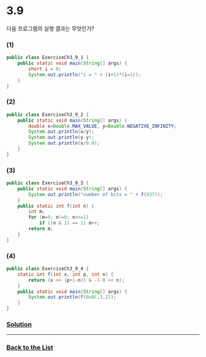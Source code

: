 # 3.9

다음 프로그램의 실행 결과는 무엇인가?

### (1)
```java
public class ExerciseCh3_9_1 {
    public static void main(String[] args) {
        short i = 0;
        System.out.println("i = " + (i+1)*(i=1));
    }
}
```

### (2)
```java
public class ExerciseCh3_9_2 {
    public static void main(String[] args) {
        double x=Double.MAX_VALUE, y=Double.NEGATIVE_INFINITY;
        System.out.println(x/y);
        System.out.println(y-y);
        System.out.println(x/0.0);
    }
}
```

### (3)
```java
public class ExerciseCh3_9_3 {
    public static void main(String[] args) {
        System.out.println("number of bits = " + f(037));
    }
    public static int f(int n) {
        int m;
        for (m=0; n!=0; n>>=1)
            if ((n & 1) == 1) m++;
        return m;
    }
}
```

### (4)
```java
public class ExerciseCh3_9_4 {
    static int f(int x, int p, int n) {
        return (x >> (p+1-n)) & -(-0 << n);
    }
    public static void main(String[] args) {
        System.out.println(f(0x0C,3,2));
    }
}
```

### [**Solution**](../Solutions/3.9.md)

___

### [**Back to the List**](../#list-of-problems)
